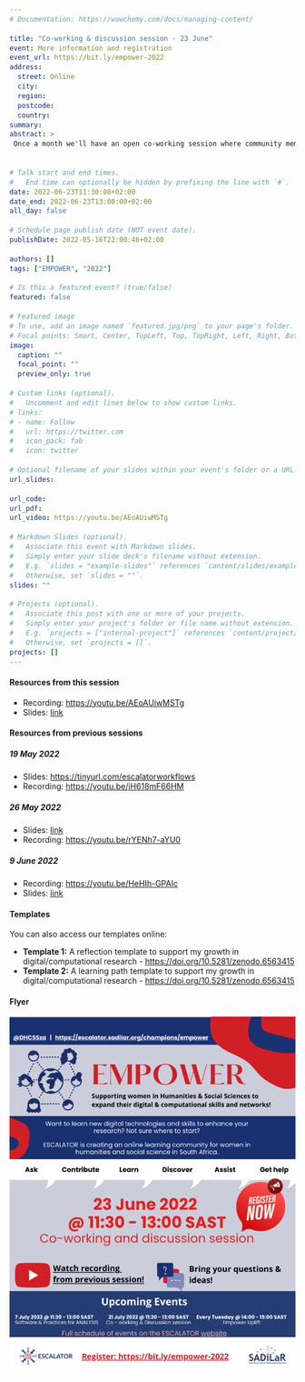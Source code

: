 ```yaml
---
# Documentation: https://wowchemy.com/docs/managing-content/

title: "Co-working & discussion session - 23 June"
event: More information and registration
event_url: https://bit.ly/empower-2022
address:
  street: Online
  city:
  region:
  postcode:
  country:
summary: 
abstract: >
 Once a month we'll have an open co-working session where community members can share their experiences, ask questions, celebrate successes, brainstorm solutions, and more. 


# Talk start and end times.
#   End time can optionally be hidden by prefixing the line with `#`.
date: 2022-06-23T11:30:00+02:00
date_end: 2022-06-23T13:00:00+02:00
all_day: false

# Schedule page publish date (NOT event date).
publishDate: 2022-05-16T22:00:46+02:00

authors: []
tags: ["EMPOWER", "2022"]

# Is this a featured event? (true/false)
featured: false

# Featured image
# To use, add an image named `featured.jpg/png` to your page's folder. 
# Focal points: Smart, Center, TopLeft, Top, TopRight, Left, Right, BottomLeft, Bottom, BottomRight.
image:
  caption: ""
  focal_point: ""
  preview_only: true

# Custom links (optional).
#   Uncomment and edit lines below to show custom links.
# links:
# - name: Follow
#   url: https://twitter.com
#   icon_pack: fab
#   icon: twitter

# Optional filename of your slides within your event's folder or a URL.
url_slides:

url_code:
url_pdf:
url_video: https://youtu.be/AEoAUiwMSTg

# Markdown Slides (optional).
#   Associate this event with Markdown slides.
#   Simply enter your slide deck's filename without extension.
#   E.g. `slides = "example-slides"` references `content/slides/example-slides.md`.
#   Otherwise, set `slides = ""`.
slides: ""

# Projects (optional).
#   Associate this post with one or more of your projects.
#   Simply enter your project's folder or file name without extension.
#   E.g. `projects = ["internal-project"]` references `content/project/deep-learning/index.md`.
#   Otherwise, set `projects = []`.
projects: []
---
```


#### Resources from this session

- Recording: <https://youtu.be/AEoAUiwMSTg>
- Slides: [link](https://docs.google.com/presentation/d/1wHWqP8odqIxcCLI48FDEwVmBPe7Mq8FywmnQkLG-LUQ/edit?usp=sharing)



#### Resources from previous sessions 

##### 19 May 2022

- Slides: <https://tinyurl.com/escalatorworkflows>
- Recording: <https://youtu.be/jH618mF66HM>

##### 26 May 2022

- Slides: [link](https://docs.google.com/presentation/d/e/2PACX-1vRPIzEAYnlTRt08M0A0zJ8jC8o5U6KQjU-5nIrAc2DFU1KUgmCO1j6WlR0FXUzlKcnhFc5Yw4PKO2i7/pub?start=false&loop=false&delayms=3000)
- Recording: <https://youtu.be/rYENh7-aYU0>

##### 9 June 2022

- Recording: <https://youtu.be/HeHIh-GPAIc>
- Slides: [link](https://docs.google.com/presentation/d/1-yZlTiWprcXmAhH3K6rV1T-ajTWvHN-2rrn9hMMEd-8/edit#slide=id.g11eb8603442_0_30)

#### Templates

You can also access our templates online:

- **Template 1:** A reflection template to support my growth in digital/computational research - <https://doi.org/10.5281/zenodo.6563415>
- **Template 2:**  A learning path template to support my growth in digital/computational research - <https://doi.org/10.5281/zenodo.6563415>

#### Flyer

[![23June2022](23June2022.png)](https://bit.ly/empower-2022)
